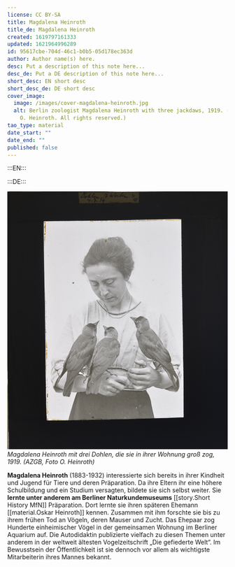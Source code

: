 ```yaml
---
license: CC BY-SA
title: Magdalena Heinroth
title_de: Magdalena Heinroth
created: 1619797161333
updated: 1621964996289
id: 95617cbe-704d-46c1-b0b5-05d178ec363d
author: Author name(s) here.
desc: Put a description of this note here...
desc_de: Put a DE description of this note here...
short_desc: EN short desc
short_desc_de: DE short desc
cover_image:
  image: /images/cover-magdalena-heinroth.jpg
  alt: Berlin zoologist Magdalena Heinroth with three jackdaws, 1919. (AZGB, photo
    O. Heinroth. All rights reserved.)
tao_type: material
date_start: ""
date_end: ""
published: false
---
```


:::EN:::


:::DE:::

![Magdalena Heinroth schaut auf drei auf ihren Armen sitzende Dohlen.](images/cmw/Magdalena_Heinroth_Dohlen_1919.jpg)
*Magdalena Heinroth mit drei Dohlen, die sie in ihrer Wohnung groß zog, 1919. (AZGB, Foto O. Heinroth)*

**Magdalena Heinroth** (1883-1932) interessierte sich bereits in ihrer Kindheit und Jugend für Tiere und deren Präparation. Da ihre Eltern ihr eine höhere Schulbildung und ein Studium versagten, bildete sie sich selbst weiter. Sie **lernte unter anderem am Berliner Naturkundemuseums** [[story.Short History MfN]] Präparation. Dort lernte sie ihren späteren Ehemann [[material.Oskar Heinroth]] kennen. Zusammen mit ihm forschte sie bis zu ihrem frühen Tod an Vögeln, deren Mauser und Zucht. Das Ehepaar zog Hunderte einheimischer Vögel in der gemeinsamen Wohnung im Berliner Aquarium auf. Die Autodidaktin publizierte vielfach zu diesen Themen unter anderem in der weltweit ältesten Vogelzeitschrift „Die gefiederte Welt“. Im Bewusstsein der Öffentlichkeit ist sie dennoch vor allem als wichtigste Mitarbeiterin ihres Mannes bekannt. 